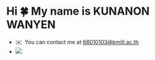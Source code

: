 Hi 🍀 My name is KUNANON WANYEN
===============================
* ✉️  You can contact me at [66010103@kmitl.ac.th](mailto:66010103@kmitl.ac.th)
* ![](https://komarev.com/ghpvc/?username=EARTHISALWAYSHAPPY&style=flat-square)
